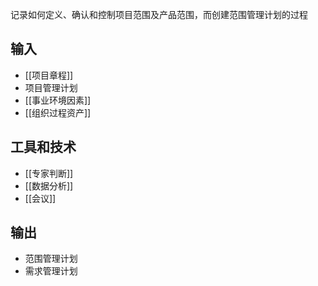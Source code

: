 记录如何定义、确认和控制项目范围及产品范围，而创建范围管理计划的过程

## 输入
+ [[项目章程]]
+ 项目管理计划
+ [[事业环境因素]]
+ [[组织过程资产]]

## 工具和技术
+ [[专家判断]]
+ [[数据分析]]
+ [[会议]]

## 输出
+ 范围管理计划
+ 需求管理计划